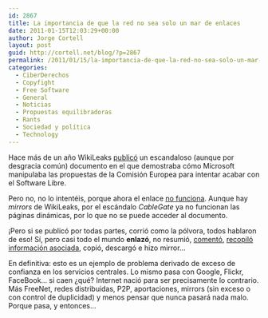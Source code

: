 ```yaml
---
id: 2867
title: La importancia de que la red no sea solo un mar de enlaces
date: 2011-01-15T12:03:29+00:00
author: Jorge Cortell
layout: post
guid: http://cortell.net/blog/?p=2867
permalink: /2011/01/15/la-importancia-de-que-la-red-no-sea-solo-un-mar-de-enlaces/
categories:
  - CiberDerechos
  - Copyfight
  - Free Software
  - General
  - Noticias
  - Propuestas equilibradoras
  - Rants
  - Sociedad y polí­tica
  - Technology
---
```

Hace más de un año WikiLeaks <a title="http://wikileaks.org/wiki/European_Commission_OSS_Strategy_Draft%2C_Mar_2009" href="http://wikileaks.org/wiki/European_Commission_OSS_Strategy_Draft%2C_Mar_2009" target="_blank">publicó</a> un escandaloso (aunque por desgracia común) documento en el que demostraba cómo Microsoft manipulaba las propuestas de la Comisión Europea para intentar acabar con el Software Libre.

Pero no, no lo intentéis, porque ahora el enlace <a title="https://madrid.indymedia.org/node/15272" href="https://madrid.indymedia.org/node/15272" target="_blank">no funciona</a>. Aunque hay _mirrors_ de WikiLeaks, por el escándalo _CableGate_ ya no funcionan las páginas dinámicas, por lo que no se puede acceder al documento.

¡Pero si se publicó por todas partes, corrió como la pólvora, todos hablaron de eso! Sí, pero casi todo el mundo **enlazó**, no resumió, <a title="http://www.linuxjournal.com/content/how-hijack-eu-open-source-strategy-paper" href="http://www.linuxjournal.com/content/how-hijack-eu-open-source-strategy-paper" target="_blank">comentó</a>, <a title="http://techrights.org/2009/11/03/eif-derailed-by-microsap/" href="http://techrights.org/2009/11/03/eif-derailed-by-microsap/" target="_blank">recopiló información asociada</a>, copió, descargó e hizo mirror&#8230;

En definitiva: esto es un ejemplo de problema derivado de exceso de confianza en los servicios centrales. Lo mismo pasa con Google, Flickr, FaceBook&#8230; si caen ¿qué? Internet nació para ser precisamente lo contrario. Más FreeNet, redes distribuidas, P2P, aportaciones, mirrors (sin exceso o con control de duplicidad) y menos pensar que nunca pasará nada malo. Porque pasa, y entonces&#8230;